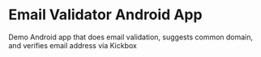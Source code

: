 Email Validator Android App
============================

Demo Android app that does email validation, suggests common domain, and verifies email address via Kickbox
